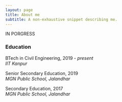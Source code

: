```yaml
---
layout: page
title: About me
subtitle: A non-exhaustive snippet describing me.
---
```


IN PORGRESS

### Education

<i class="fa fa-graduation-cap"></i>
BTech in Civil Engineering, 2019 - *present*<br>
*IIT Kanpur*

<i class="fa fa-graduation-cap"></i>
Senior Secondary Education, 2019<br>
*MGN Public School, Jalandhar*

<i class="fa fa-graduation-cap"></i>
Secondary Education, 2017<br>
*MGN Public School, Jalandhar*

